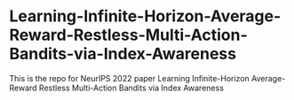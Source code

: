 # Learning-Infinite-Horizon-Average-Reward-Restless-Multi-Action-Bandits-via-Index-Awareness
This is the repo for NeurIPS 2022 paper Learning Infinite-Horizon Average-Reward Restless Multi-Action Bandits via Index Awareness
